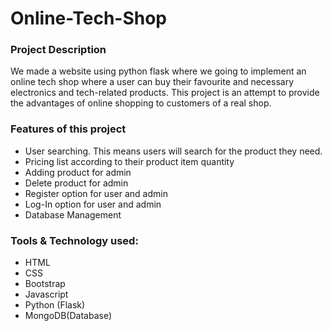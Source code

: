 # Online-Tech-Shop

### Project Description
We made a website using python flask where we going to implement an online tech shop where a user can buy their favourite and necessary electronics and tech-related products. This project is an attempt to provide the advantages of online shopping to customers of a real shop.


### Features of this project
- User searching. This means users will search for the product they need.
-	Pricing list according to their product item quantity
-	Adding product for admin
-	Delete product for admin
-	Register option for user and admin
-	Log-In option for user and admin
-	Database Management


### Tools & Technology used:
- HTML
- CSS
- Bootstrap
- Javascript
- Python (Flask)
- MongoDB(Database)

  

